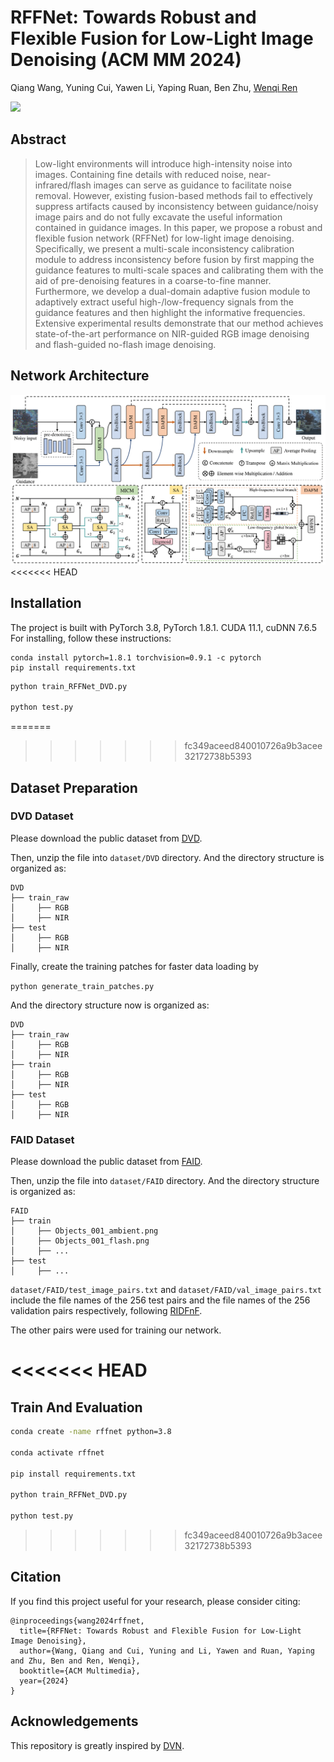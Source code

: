 # RFFNet: Towards Robust and Flexible Fusion for Low-Light Image Denoising (ACM MM 2024)

Qiang Wang, Yuning Cui, Yawen Li, Yaping Ruan, Ben Zhu, [Wenqi Ren](https://scholar.google.com.hk/citations?user=VwfgfR8AAAAJ&hl=zh-CN&oi=ao)

[![](https://img.shields.io/badge/ACM%20MM-paper-blue.svg)]()

## Abstract

>Low-light environments will introduce high-intensity noise into images. Containing fine details with reduced noise, near-infrared/flash images can serve as guidance to facilitate noise removal. 
However, existing fusion-based methods fail to effectively suppress artifacts caused by inconsistency between guidance/noisy image pairs and do not fully excavate the useful information contained in guidance images. In this paper, we propose a robust and flexible fusion network (RFFNet) for low-light image denoising. Specifically, we present a multi-scale inconsistency calibration module to address inconsistency before fusion by first mapping the guidance features to multi-scale spaces and calibrating them with the aid of pre-denoising features in a coarse-to-fine manner. Furthermore, we develop a dual-domain adaptive fusion module to adaptively extract useful high-/low-frequency signals from the guidance features and then highlight the informative frequencies.
Extensive experimental results demonstrate that our method achieves state-of-the-art performance on NIR-guided RGB image denoising and flash-guided no-flash image denoising.

## Network Architecture
![fig](./fig/arch.png)
<<<<<<< HEAD

## Installation
The project is built with PyTorch 3.8, PyTorch 1.8.1. CUDA 11.1, cuDNN 7.6.5
For installing, follow these instructions:
~~~
conda install pytorch=1.8.1 torchvision=0.9.1 -c pytorch
pip install requirements.txt
~~~
```bash
python train_RFFNet_DVD.py

python test.py
```
=======
>>>>>>> fc349aceed840010726a9b3acee32172738b5393

## Dataset Preparation
### DVD Dataset
Please download the public dataset from [DVD](https://drive.google.com/drive/folders/10FV0q_GAP4gjQUbQ78waezfyGO07AxlP?usp=share_link). 

Then, unzip the file into `dataset/DVD` directory.
And the directory structure is organized as:

```
DVD
├── train_raw
│     ├── RGB
│     ├── NIR
├── test
│     ├── RGB
│     ├── NIR
```

Finally, create the training patches for faster data loading by

`python generate_train_patches.py`

And the directory structure now is organized as:

```
DVD
├── train_raw
│     ├── RGB
│     ├── NIR
├── train
│     ├── RGB
│     ├── NIR
├── test
│     ├── RGB
│     ├── NIR
```
### FAID Dataset
Please download the public dataset from [FAID](http://yaksoy.github.io/faid/).

Then, unzip the file into `dataset/FAID` directory.
And the directory structure is organized as:

```
FAID
├── train
│     ├── Objects_001_ambient.png
│     ├── Objects_001_flash.png
│     ├── ...
├── test
│     ├── ...
```
`dataset/FAID/test_image_pairs.txt` and `dataset/FAID/val_image_pairs.txt` include the file names of the 256 test pairs and the file names of the 256 validation pairs respectively, following [RIDFnF](https://github.com/CGLab-GIST/RIDFnF). 

The other pairs were used for training our network.

<<<<<<< HEAD
=======

## Train And Evaluation
```bash
conda create -name rffnet python=3.8

conda activate rffnet

pip install requirements.txt

python train_RFFNet_DVD.py

python test.py
```

>>>>>>> fc349aceed840010726a9b3acee32172738b5393
## Citation
If you find this project useful for your research, please consider citing:
~~~
@inproceedings{wang2024rffnet,
  title={RFFNet: Towards Robust and Flexible Fusion for Low-Light Image Denoising},
  author={Wang, Qiang and Cui, Yuning and Li, Yawen and Ruan, Yaping and Zhu, Ben and Ren, Wenqi},
  booktitle={ACM Multimedia},
  year={2024}
}
~~~
## Acknowledgements
This repository is greatly inspired by [DVN](https://github.com/megvii-research/DVN).
